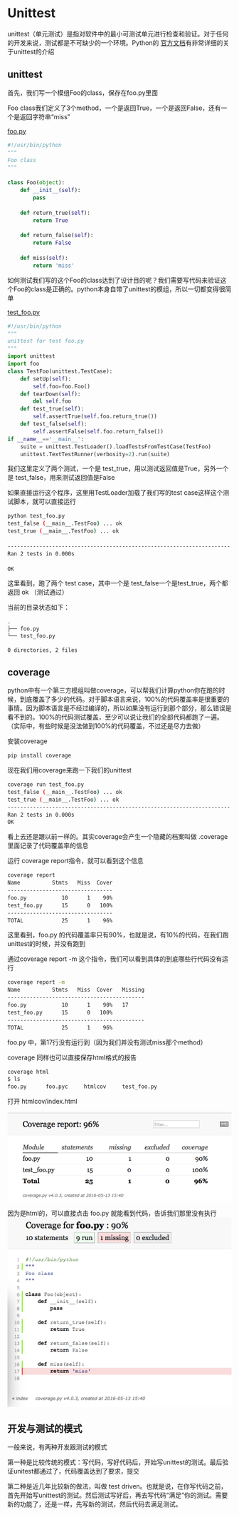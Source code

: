 # Unittest

unittest（单元测试）是指对软件中的最小可测试单元进行检查和验证。对于任何的开发来说，测试都是不可缺少的一个环境。Python的
[官方文档](https://docs.python.org/2/library/unittest.html)有非常详细的关于unittest的介绍

## unittest
首先，我们写一个模组Foo的class，保存在foo.py里面

Foo class我们定义了3个method，一个是返回True，一个是返回False，还有一个是返回字符串“miss”

[foo.py](../src/unittest/foo.py)

~~~python
#!/usr/bin/python
"""
Foo class
"""

class Foo(object):
    def __init__(self):
        pass

    def return_true(self):
        return True

    def return_false(self):
        return False

    def miss(self):
        return 'miss'
~~~

如何测试我们写的这个Foo的class达到了设计目的呢？我们需要写代码来验证这个Foo的class是正确的。python本身自带了unittest的模组，所以一切都变得很简单

[test_foo.py](../src/unittest/test_foo.py)

~~~python
#!/usr/bin/python
"""
unittest for test foo.py
"""
import unittest
import foo
class TestFoo(unittest.TestCase):
    def setUp(self):
        self.foo=foo.Foo()
    def tearDown(self):
        del self.foo
    def test_true(self):
        self.assertTrue(self.foo.return_true())
    def test_false(self):
        self.assertFalse(self.foo.return_false())
if __name__=='__main__':
    suite = unittest.TestLoader().loadTestsFromTestCase(TestFoo)
    unittest.TextTestRunner(verbosity=2).run(suite)
~~~

我们这里定义了两个测试，一个是 test_true，用以测试返回值是True，另外一个是 test_false，用来测试返回值是False

如果直接运行这个程序，这里用TestLoader加载了我们写的test case这样这个测试脚本，就可以直接运行

~~~bash
python test_foo.py 
test_false (__main__.TestFoo) ... ok
test_true (__main__.TestFoo) ... ok

----------------------------------------------------------------------
Ran 2 tests in 0.000s

OK
~~~

这里看到，跑了两个 test case，其中一个是 test_false一个是test_true，两个都返回 ok （测试通过）

当前的目录状态如下：

```
.
├── foo.py
└── test_foo.py

0 directories, 2 files
```

## coverage
python中有一个第三方模组叫做coverage，可以帮我们计算python你在跑的时候，到底覆盖了多少的代码。对于脚本语言来说，100%的代码覆盖率是很重要的事情。因为脚本语言是不经过编译的，所以如果没有运行到那个部分，那么错误是看不到的。100%的代码测试覆盖，至少可以说让我们的全部代码都跑了一遍。（实际中，有些时候是没法做到100%的代码覆盖，不过还是尽力去做）

安装coverage
~~~bash
pip install coverage
~~~

现在我们用coverage来跑一下我们的unittest

~~~bash
coverage run test_foo.py
test_false (__main__.TestFoo) ... ok
test_true (__main__.TestFoo) ... ok
----------------------------------------------------------------------
Ran 2 tests in 0.000s
OK
~~~

看上去还是跟以前一样的。其实coverage会产生一个隐藏的档案叫做 .coverage 里面记录了代码覆盖率的信息

运行 coverage report指令，就可以看到这个信息

~~~bash
coverage report
Name          Stmts   Miss  Cover
---------------------------------
foo.py           10      1    90%
test_foo.py      15      0   100%
---------------------------------
TOTAL            25      1    96%
~~~

这里看到，foo.py 的代码覆盖率只有90%，也就是说，有10%的代码，在我们跑unittest的时候，并没有跑到

通过coverage report -m 这个指令，我们可以看到具体的到底哪些行代码没有运行

~~~bash
coverage report -m
Name          Stmts   Miss  Cover   Missing
-------------------------------------------
foo.py           10      1    90%   17
test_foo.py      15      0   100%   
-------------------------------------------
TOTAL            25      1    96%   
~~~

foo.py 中，第17行没有运行到（因为我们并没有测试miss那个method）

coverage 同样也可以直接保存html格式的报告

~~~bash
coverage html
$ ls
foo.py      foo.pyc     htmlcov     test_foo.py
~~~


打开 htmlcov/index.html

![coverage1](coverage_1.png)

因为是html的，可以直接点击 foo.py 就能看到代码，告诉我们那里没有执行
![coverage2](coverage_2.png)


## 开发与测试的模式
一般来说，有两种开发跟测试的模式

第一种是比较传统的模式：写代码，写好代码后，开始写unittest的测试。最后验证unitest都通过了，代码覆盖达到了要求，提交

第二种是近几年比较新的做法，叫做 test driven。也就是说，在你写代码之前，首先开始写unittest的测试。然后测试写好后，再去写代码“满足”你的测试。需要新的功能了，还是一样，先写新的测试，然后代码去满足测试。





